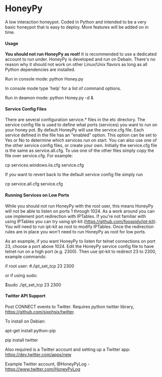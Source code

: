HoneyPy
=======

A low interaction honeypot. Coded in Python and intended to be a very basic honeypot that is easy to deploy. More features will be added on in time.

#### Usage
**You should not run HoneyPy as root!** It is recommended to use a dedicated account to run under. HoneyPy is developed and run on Debain. There's no reason why it should not work on other Linux/Unix flavors as long as all Python dependencies are installed.

Run in console mode: python Honey.py

In console mode type 'help' for a list of command options.

Run in deamon mode: python Honey.py -d &

#### Service Config Files
There are several configuration service.* files in the etc directory. The service config file is used to define what ports (services) you want to run on your honey pot. By default HoneyPy will use the service.cfg file. Each service defined in the file has an "enabled" option. This option can be set to Yes or No to determine which services run on start. You can also use one of the other service config files, or create your own. Initially the service.cfg file is the same as service.all.cfg. To use one of the other files simply copy the file over service.cfg. For example:

cp services.windows.iis.cfg service.cfg

If you want to revert back to the default service config file simply run

cp service.all.cfg service.cfg

#### Running Services on Low Ports
While you should not run HoneyPy with the root user, this means HoneyPy will not be able to listen on ports 1 through 1024. As a work around you can use implement port redirection with IPTables. If you're not familiar with using IPTables you can try using ipt-kit (https://github.com/foospidy/ipt-kit). You will need to run ipt-kit as root to modify IPTables. Once the redirection rules are in place you won't need to run HoneyPy as root for low ports.

As an example, if you want HoneyPy to listen for telnet connections on port 23, choose a port above 1024. Edit the HoneyPy service config file to have telnet run on a high port (e.g. 2300). Then use ipt-kit to redirect 23 to 2300, example commands:

if root user:
\#./ipt\_set_tcp 23 2300

or if using sudo:

$sudo ./ipt\_set_tcp 23 2300

#### Twitter API Support
Post CONNECT events to Twitter. Requires python twitter library, https://github.com/sixohsix/twitter. 

To install on Debian:

apt-get install python-pip

pip install twitter

Also required is a Twitter account and setting up a Twitter app:
https://dev.twitter.com/apps/new

Example Twitter account, @HoneyPyLog - https://www.twitter.com/HoneyPyLog

